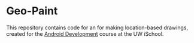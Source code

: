 # Geo-Paint
This repository contains code for an for making location-based drawings, created for the [Android Development](https://canvas.uw.edu/courses/1139926) course at the UW iSchool.
